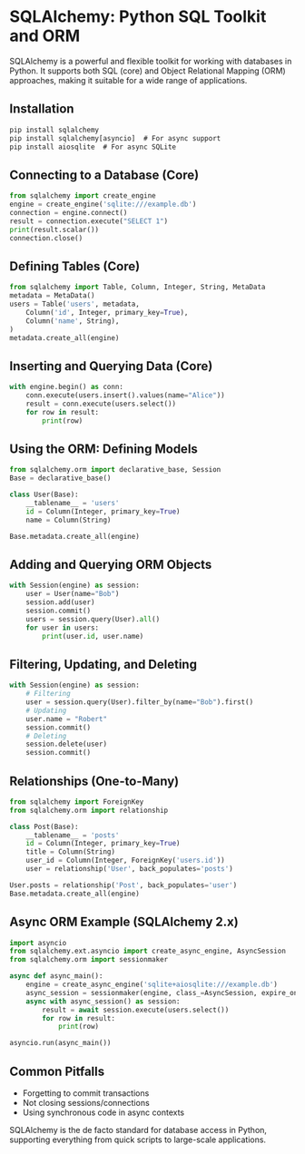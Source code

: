 # SQLAlchemy: Python SQL Toolkit and ORM

SQLAlchemy is a powerful and flexible toolkit for working with databases in Python. It supports both SQL (core) and Object Relational Mapping (ORM) approaches, making it suitable for a wide range of applications.

## Installation
```cmd
pip install sqlalchemy
pip install sqlalchemy[asyncio]  # For async support
pip install aiosqlite  # For async SQLite
```

## Connecting to a Database (Core)
```python
from sqlalchemy import create_engine
engine = create_engine('sqlite:///example.db')
connection = engine.connect()
result = connection.execute("SELECT 1")
print(result.scalar())
connection.close()
```

## Defining Tables (Core)
```python
from sqlalchemy import Table, Column, Integer, String, MetaData
metadata = MetaData()
users = Table('users', metadata,
    Column('id', Integer, primary_key=True),
    Column('name', String),
)
metadata.create_all(engine)
```

## Inserting and Querying Data (Core)
```python
with engine.begin() as conn:
    conn.execute(users.insert().values(name="Alice"))
    result = conn.execute(users.select())
    for row in result:
        print(row)
```

## Using the ORM: Defining Models
```python
from sqlalchemy.orm import declarative_base, Session
Base = declarative_base()

class User(Base):
    __tablename__ = 'users'
    id = Column(Integer, primary_key=True)
    name = Column(String)

Base.metadata.create_all(engine)
```

## Adding and Querying ORM Objects
```python
with Session(engine) as session:
    user = User(name="Bob")
    session.add(user)
    session.commit()
    users = session.query(User).all()
    for user in users:
        print(user.id, user.name)
```

## Filtering, Updating, and Deleting
```python
with Session(engine) as session:
    # Filtering
    user = session.query(User).filter_by(name="Bob").first()
    # Updating
    user.name = "Robert"
    session.commit()
    # Deleting
    session.delete(user)
    session.commit()
```

## Relationships (One-to-Many)
```python
from sqlalchemy import ForeignKey
from sqlalchemy.orm import relationship

class Post(Base):
    __tablename__ = 'posts'
    id = Column(Integer, primary_key=True)
    title = Column(String)
    user_id = Column(Integer, ForeignKey('users.id'))
    user = relationship('User', back_populates='posts')

User.posts = relationship('Post', back_populates='user')
Base.metadata.create_all(engine)
```

## Async ORM Example (SQLAlchemy 2.x)
```python
import asyncio
from sqlalchemy.ext.asyncio import create_async_engine, AsyncSession
from sqlalchemy.orm import sessionmaker

async def async_main():
    engine = create_async_engine('sqlite+aiosqlite:///example.db')
    async_session = sessionmaker(engine, class_=AsyncSession, expire_on_commit=False)
    async with async_session() as session:
        result = await session.execute(users.select())
        for row in result:
            print(row)

asyncio.run(async_main())
```

## Common Pitfalls
- Forgetting to commit transactions
- Not closing sessions/connections
- Using synchronous code in async contexts

SQLAlchemy is the de facto standard for database access in Python, supporting everything from quick scripts to large-scale applications.

